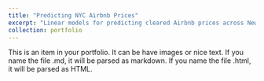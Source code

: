 ```yaml
---
title: "Predicting NYC Airbnb Prices"
excerpt: "Linear models for predicting cleared Airbnb prices across New York city 1<br/><img src='/images/airbnb-bagel.gif' width='300' height='200'>"
collection: portfolio
---
```


This is an item in your portfolio. It can be have images or nice text. If you name the file .md, it will be parsed as markdown. If you name the file .html, it will be parsed as HTML.
